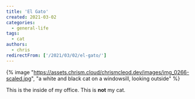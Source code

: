 ```yaml
---
title: 'El Gato'
created: 2021-03-02
categories:
  - general-life
tags:
  - cat
authors:
  - chris
redirectFrom: ['/2021/03/02/el-gato/']
---
```


{% image "https://assets.chrism.cloud/chrismcleod.dev/images/img_0266-scaled.jpg", "a white and black cat on a windowsill, looking outside" %}

This is the inside of my office. This is **not** my cat.
